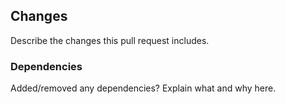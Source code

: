 ## Changes

Describe the changes this pull request includes.

### Dependencies

Added/removed any dependencies? Explain what and why here.
